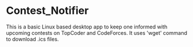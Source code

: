 # Contest_Notifier
This is a basic Linux based desktop app to keep one informed with upcoming contests on TopCoder and CodeForces.
It uses 'wget' command to download .ics files.